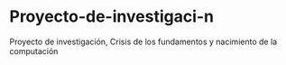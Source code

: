 # Proyecto-de-investigaci-n
Proyecto de investigación, Crisis de los fundamentos y nacimiento de la computación
